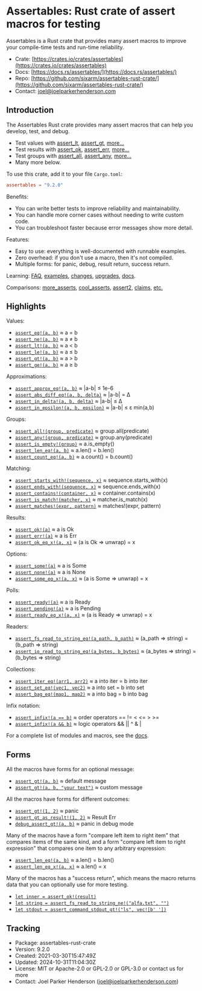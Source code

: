 # Assertables: Rust crate of assert macros for testing

Assertables is a Rust crate that provides many assert macros 
to improve your compile-time tests and run-time reliability.

* Crate: [https://crates.io/crates/assertables](https://crates.io/crates/assertables)
* Docs: [https://docs.rs/assertables/](https://docs.rs/assertables/)
* Repo: [https://github.com/sixarm/assertables-rust-crate/](https://github.com/sixarm/assertables-rust-crate/)
* Contact: [joel@joelparkerhenderson.com](mailto:joel@joelparkerhenderson.com)

## Introduction

The Assertables Rust crate provides many assert macros 
that can help you develop, test, and debug.

* Test values with 
  [assert_lt](https://docs.rs/assertables/9.2.0/assertables/assert_lt), 
  [assert_gt](https://docs.rs/assertables/9.2.0/assertables/assert_gt), 
  [more…](https://docs.rs/assertables/9.2.0/assertables/assert_approx)
* Test results with 
  [assert_ok](https://docs.rs/assertables/9.2.0/assertables/assert_ok),
  [assert_err](https://docs.rs/assertables/9.2.0/assertables/assert_err),
  [more…](https://docs.rs/assertables/9.2.0/assertables/assert_ok_eq_x)
* Test groups with 
  [assert_all](https://docs.rs/assertables/9.2.0/assertables/assert_all),
  [assert_any](https://docs.rs/assertables/9.2.0/assertables/assert_any),
  [more…](https://docs.rs/assertables/9.2.0/assertables/assert_iter)
* Many more below.

To use this crate, add it to your file `Cargo.toml`:

```toml
assertables = "9.2.0"
```

Benefits:

* You can write better tests to improve reliability and maintainability.
* You can handle more corner cases without needing to write custom code.
* You can troubleshoot faster because error messages show more detail.

Features:

* Easy to use: everything is well-documented with runnable examples.
* Zero overhead: if you don't use a macro, then it's not compiled.
* Multiple forms: for panic, debug, result return, success return.

Learning: 
[FAQ](https://github.com/SixArm/assertables-rust-crate/tree/main/help/faq),
[examples](https://github.com/SixArm/assertables-rust-crate/blob/main/tests/examples/),
[changes](https://github.com/SixArm/assertables-rust-crate/tree/main/CHANGES.md),
[upgrades](https://github.com/SixArm/assertables-rust-crate/tree/main/help/upgrades/upgrade-from-version-8-to-9),
[docs](https://docs.rs/assertables/).

Comparisons: 
[more_asserts](https://github.com/SixArm/assertables-rust-crate/tree/main/help/comparisons/more_asserts), [cool_asserts](https://github.com/SixArm/assertables-rust-crate/tree/main/help/comparisons/cool_asserts), 
[assert2](https://github.com/SixArm/assertables-rust-crate/tree/main/help/comparisons/assert2), 
[claims](https://github.com/SixArm/assertables-rust-crate/tree/main/help/comparisons/more_asserts),
[etc.](https://github.com/SixArm/assertables-rust-crate/tree/main/help/comparisons)

## Highlights

Values:

* [`assert_eq!(a, b)`](https://docs.rs/assertables/9.2.0/assertables/assert_eq) ≈ a = b
* [`assert_ne!(a, b)`](https://docs.rs/assertables/9.2.0/assertables/assert_ne) ≈ a ≠ b
* [`assert_lt!(a, b)`](https://docs.rs/assertables/9.2.0/assertables/assert_lt) ≈ a < b
* [`assert_le!(a, b)`](https://docs.rs/assertables/9.2.0/assertables/assert_le) ≈ a ≤ b
* [`assert_gt!(a, b)`](https://docs.rs/assertables/9.2.0/assertables/assert_gt) ≈ a > b
* [`assert_ge!(a, b)`](https://docs.rs/assertables/9.2.0/assertables/assert_ge) ≈ a ≥ b

Approximations:

* [`assert_approx_eq!(a, b)`](https://docs.rs/assertables/9.2.0/assertables/assert_approx/assert_approx_eq) ≈ |a-b| ≤ 1e-6
* [`assert_abs_diff_eq!(a, b, delta)`](https://docs.rs/assertables/9.2.0/assertables/assert_abs_diff/assert_abs_diff_eq) ≈ |a-b| = Δ
* [`assert_in_delta!(a, b, delta)`](https://docs.rs/assertables/9.2.0/assertables/assert_in/assert_in_delta) ≈ |a-b| ≤ Δ
* [`assert_in_epsilon!(a, b, epsilon)`](https://docs.rs/assertables/9.2.0/assertables/assert_in/assert_in_epsilon) ≈ |a-b| ≤ ε min(a,b)

Groups:

* [`assert_all!(group, predicate)`](https://docs.rs/assertables/9.2.0/assertables/assert_all) ≈ group.all(predicate)
* [`assert_any!(group, predicate)`](https://docs.rs/assertables/9.2.0/assertables/assert_any) ≈ group.any(predicate)
* [`assert_is_empty!(group)`](https://docs.rs/assertables/9.2.0/assertables/assert_is_empty/assert_is_empty) ≈ a.is_empty()
* [`assert_len_eq!(a, b)`](https://docs.rs/assertables/9.2.0/assertables/assert_len/assert_len_eq) ≈ a.len() = b.len()
* [`assert_count_eq!(a, b)`](https://docs.rs/assertables/9.2.0/assertables/assert_count/assert_count_eq) ≈ a.count() = b.count()

Matching:

* [`assert_starts_with!(sequence, x)`](https://docs.rs/assertables/9.2.0/assertables/assert_starts_with) ≈ sequence.starts_with(x)
* [`assert_ends_with!(sequence, x)`](https://docs.rs/assertables/9.2.0/assertables/assert_ends_with) ≈ sequence.ends_with(x)
* [`assert_contains!(container, x)`](https://docs.rs/assertables/9.2.0/assertables/assert_contains) ≈ container.contains(x)
* [`assert_is_match!(matcher, x)`](https://docs.rs/assertables/9.2.0/assertables/assert_is_match) ≈ matcher.is_match(x)
* [`assert_matches!(expr, pattern)`](https://docs.rs/assertables/9.2.0/assertables/assert_matches) ≈ matches!(expr, pattern)

Results:

* [`assert_ok!(a)`](https://docs.rs/assertables/9.2.0/assertables/assert_ok) ≈ a is Ok
* [`assert_err!(a)`](https://docs.rs/assertables/9.2.0/assertables/assert_err) ≈ a is Err
* [`assert_ok_eq_x!(a, x)`](https://docs.rs/assertables/9.2.0/assertables/assert_ok/assert_ok_eq_x) ≈ (a is Ok ⇒ unwrap) = x

Options:

* [`assert_some!(a)`](https://docs.rs/assertables/9.2.0/assertables/assert_some) ≈ a is Some
* [`assert_none!(a)`](https://docs.rs/assertables/9.2.0/assertables/assert_none) ≈ a is None
* [`assert_some_eq_x!(a, x)`](https://docs.rs/assertables/9.2.0/assertables/assert_some/assert_some_eq_x) ≈ (a is Some ⇒ unwrap) = x

Polls:

* [`assert_ready!(a)`](https://docs.rs/assertables/9.2.0/assertables/assert_ready) ≈ a is Ready
* [`assert_pending!(a)`](https://docs.rs/assertables/9.2.0/assertables/assert_pending) ≈ a is Pending
* [`assert_ready_eq_x!(a, x)`](https://docs.rs/assertables/9.2.0/assertables/assert_ready/assert_ready_eq_x) ≈ (a is Ready ⇒ unwrap) = x

Readers:

* [`assert_fs_read_to_string_eq!(a_path, b_path)`](https://docs.rs/assertables/9.2.0/assertables/assert_fs_read_to_string_eq) ≈ (a_path ⇒ string) = (b_path ⇒ string)
* [`assert_io_read_to_string_eq!(a_bytes, b_bytes)`](https://docs.rs/assertables/9.2.0/assertables/assert_io_read_to_string) ≈ (a_bytes ⇒ string) = (b_bytes ⇒ string)

Collections:

* [`assert_iter_eq!(arr1, arr2)`](https://docs.rs/assertables/9.2.0/assertables/assert_iter) ≈ a into iter = b into iter
* [`assert_set_eq!(vec1, vec2)`](https://docs.rs/assertables/9.2.0/assertables/assert_set) ≈ a into set = b into set
* [`assert_bag_eq!(map1, map2)`](https://docs.rs/assertables/9.2.0/assertables/assert_bag) ≈ a into bag = b into bag

Infix notation:

* [`assert_infix!(a == b)`](https://docs.rs/assertables/9.2.0/assertables/assert_infix) ≈ order operators == != < <= > >=
* [`assert_infix!(a && b)`](https://docs.rs/assertables/9.2.0/assertables/assert_infix) ≈ logic operators && || ^ & |

For a complete list of modules and macros, see the [docs](https://docs.rs/assertables/).


## Forms

All the macros have forms for an optional message:

* [`assert_gt!(a, b)`](https://docs.rs/assertables/9.2.0/assertables/macro.assert_gt.html) ≈ default message
* [`assert_gt!(a, b, "your text")`](https://docs.rs/assertables/9.2.0/assertables/macro.assert_gt.html) ≈ custom message

All the macros have forms for different outcomes:

* [`assert_gt!(1, 2)`](https://docs.rs/assertables/9.2.0/assertables/macro.assert_gt.html) ≈ panic
* [`assert_gt_as_result!(1, 2)`](https://docs.rs/assertables/9.2.0/assertables/macro.assert_gt_as_result.html) ≈  Result Err
* [`debug_assert_gt!(a, b)`](https://docs.rs/assertables/9.2.0/assertables/macro.debug_assert_gt.html) ≈ panic in debug mode

Many of the macros have a form "compare left item to right item" that compares
items of the same kind, and a form "compare left item to right expression" that
compares one item to any arbitrary expression:

* [`assert_len_eq!(a, b)`](https://docs.rs/assertables/9.2.0/assertables/macro.assert_ok_eq.html) ≈ a.len() = b.len()
* [`assert_len_eq_x!(a, x)`](https://docs.rs/assertables/9.2.0/assertables/macro.assert_ok_eq_x.html) ≈ a.len() = x

Many of the macros has a "success return", which means the macro returns data that you can optionally use for more testing.

* [`let inner = assert_ok!(result)`](https://docs.rs/assertables/9.2.0/assertables/macro.assert_ok.html)
* [`let string = assert_fs_read_to_string_ne!("alfa.txt", "")`](https://docs.rs/assertables/9.2.0/assertables/macro.assert_fs_read_to_string_ne.html)
* [`let stdout = assert_command_stdout_gt!("ls", vec![b' '])`](https://docs.rs/assertables/9.2.0/assertables/macro.assert_command_stdout_gt.html)


## Tracking

* Package: assertables-rust-crate
* Version: 9.2.0
* Created: 2021-03-30T15:47:49Z
* Updated: 2024-10-31T11:04:30Z
* License: MIT or Apache-2.0 or GPL-2.0 or GPL-3.0 or contact us for more
* Contact: Joel Parker Henderson (joel@joelparkerhenderson.com)
